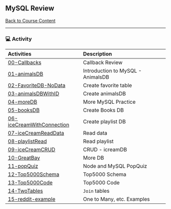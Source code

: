 ## MySQL Review
[Back to Course Content](../../README.md)


-----
### :computer: Activity

|  Activities |  Description |
|:--	|:-- |
|[00-Callbacks](00-Callbacks)| Callback Review |
|[01-animalsDB](01-animalsDB)| Introduction to MySQL - AnimalsDB |
|[02-FavoriteDB-NoData](02-FavoriteDB-NoData)| Create favorite table |
|[03-animalsDBWithID](03-animalsDBWithID)| Create animalsDB |
|[04-moreDB](04-moreDB)| More MySQL Practice |
|[05-booksDB](05-booksDB)| Create Books DB |
|[06-iceCreamWithConnection](06-iceCreamWithConnection)| Create playlist DB |
|[07-iceCreamReadData](07-iceCreamReadData)| Read data |
|[08-playlistRead](08-playlistRead)| Read playlist |
|[09-iceCreamCRUD](09-iceCreamCRUD)| CRUD - icreamDB |
|[10-GreatBay](10-GreatBay)| More DB |
|[11-popQuiz](11-popQuiz)| Node and MySQL PopQuiz |
|[12-Top5000Schema](12-Top5000Schema)| Top5000 Schema |
|[13-Top5000Code](13-Top5000Code)| Top5000 Code |
|[14-TwoTables](14-TwoTables)| `Join` tables |
|[15-reddit-example](15-reddit-example)| One to Many, etc. Examples |
